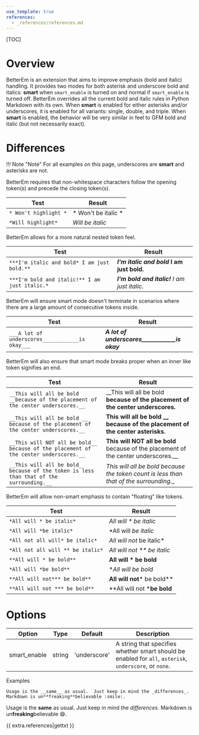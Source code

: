 ```yaml
---
use_template: true
references:
  - _references/references.md
---
```

[TOC]
# Overview
BetterEm is an extension that aims to improve emphasis (bold and italic) handling.  It provides two modes for both asterisk and underscore bold and italics: **smart** when `smart_enable` is turned on and normal if `smart_enable` is turned off.  BetterEm overrides all the current bold and italic rules in Python Markdown with its own.  When **smart** is enabled for either asterisks and/or underscores, it is enabled for all variants: single, double, and triple.  When **smart** is enabled, the behavior will be very similar in feel to GFM bold and italic (but not necessarily exact).

# Differences

!!! Note "Note"
    For all examples on this page, underscores are __smart__ and asterisks are not.

BetterEm requires that non-whitespace characters follow the opening token(s) and precede the closing token(s).

| Test | Result |
|------|---------|
|`* Won't highlight *` | * Won't be italic * |
|`*Will highlight*` | *Will be italic* |

BetterEm allows for a more natural nested token feel.

| Test | Result |
|------|---------|
|`***I'm italic and bold* I am just bold.**` | ***I'm italic and bold* I am just bold.** |
|`***I'm bold and italic!** I am just italic.*` | ***I'm bold and italic!** I am just italic.* |

BetterEm will ensure smart mode doesn't terminate in scenarios where there are a large amount of consecutive tokens inside.

| Test | Result |
|------|---------|
|`___A lot of underscores____________is okay___` | ___A lot of underscores____________is okay___ |

BetterEm will also ensure that smart mode breaks proper when an inner like token signifies an end.

| Test | Result |
|------|---------|
|`__This will all be bold __because of the placement of the center underscores.__` | __This will all be bold __because of the placement of the center underscores.__ |
|`__This will all be bold __ because of the placement of the center underscores.__` | __This will all be bold __ because of the placement of the center asterisks.__ |
|`__This will NOT all be bold__ because of the placement of the center underscores.__` | __This will NOT all be bold__ because of the placement of the center underscores.__ |
|`__This will all be bold_ because of the token is less than that of the surrounding.__` | __This will all be bold_ because the token count is less than that of the surrounding.__ |

BetterEm will allow non-smart emphasis to contain "floating" like tokens.

| Test | Result |
|------|---------|
| `*All will * be italic*` | *All will * be italic* |
| `*All will *be italic*`  | *All will *be italic*  |
| `*All not all will* be italic*` | *All will not* be italic* |
| `*All not all will ** be italic*` | *All will not ** be italic* |
| `**All will * be bold**` | **All will * be bold** |
| `*All will *be bold**`  | **All will *be bold**  |
| `**All will not*** be bold**` | **All will not*** be bold** |
| `**All will not *** be bold**` | **All will not ***be bold** |


# Options

| Option    | Type | Default |Description |
|-----------|------|---------|------------|
| smart_enable | string | 'underscore' | A string that specifies whether smart should be enabled for `all`, `asterisk`, `underscore`, or `none`. |

Examples
```
Usage is the __same__ as usual.  Just keep in mind the _differences_.  Markdown is un**freaking**believable :smile:.
```

Usage is the __same__ as usual.  Just keep in mind the _differences_.  Markdown is un**freaking**believable :smile:.

{{ extra.references|gettxt }}
